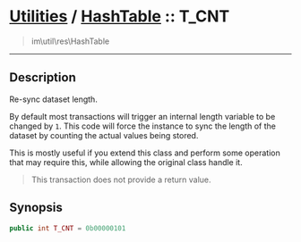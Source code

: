 # [Utilities](util.md) / [HashTable](util-HashTable.md) :: T_CNT
 > im\util\res\HashTable
____

## Description
Re-sync dataset length.

By default most transactions will trigger an internal
length variable to be changed by `1`. This code will
force the instance to sync the length of the dataset by
counting the actual values being stored.

This is mostly useful if you extend this class and perform some operation
that may require this, while allowing the original class handle it.

 > This transaction does not provide a return value.  

## Synopsis
```php
public int T_CNT = 0b00000101
```
